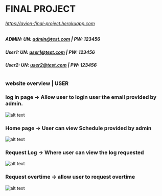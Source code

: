 # FINAL PROJECT
###### https://avion-final-project.herokuapp.com
##### ADMIN: UN: admin@test.com | PW: 123456
##### User1: UN: user1@test.com | PW: 123456
##### User2: UN: user2@test.com | PW: 123456
#
### website overview | USER
### log in page -> Allow user to login user the email provided by admin. 
![alt text](https://github.com/jerson1207/avion_finalProject/blob/main/app/assets/images/login.png)
### Home page -> User can view Schedule provided by admin
![alt text](https://github.com/jerson1207/avion_finalProject/blob/main/app/assets/images/home.png)
### Request Log -> Where user can view the log requested
![alt text](https://github.com/jerson1207/avion_finalProject/blob/main/app/assets/images/request%20log.png)
### Request overtime -> allow user to request overtime
![alt text](https://github.com/jerson1207/avion_finalProject/blob/main/app/assets/images/request%20overtime.png)
